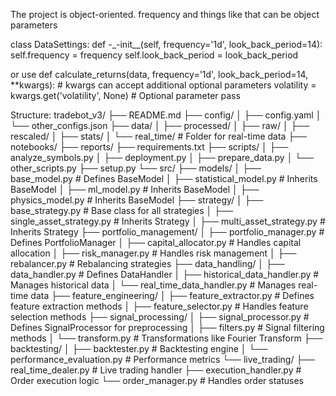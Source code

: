 The project is object-oriented. 
frequency and things like that can be object parameters 

class DataSettings:
    def -_-init__(self, frequency='1d', look_back_period=14):
        self.frequency = frequency
        self.look_back_period = look_back_period


or use
def calculate_returns(data, frequency='1d', look_back_period=14, **kwargs):
    # kwargs can accept additional optional parameters
    volatility = kwargs.get('volatility', None)  # Optional parameter
    pass




Structure:
tradebot_v3/
├── README.md
├── config/
│   ├── config.yaml
│   └── other_configs.json
├── data/
│   ├── processed/
│   ├── raw/
│   ├── rescaled/
│   ├── stats/
│   └── real_time/              # Folder for real-time data
├── notebooks/
├── reports/
├── requirements.txt
├── scripts/
│   ├── analyze_symbols.py
│   ├── deployment.py
│   ├── prepare_data.py
│   └── other_scripts.py
├── setup.py
└── src/
    ├── models/
    │   ├── base_model.py               # Defines BaseModel
    │   ├── statistical_model.py         # Inherits BaseModel
    │   ├── ml_model.py                  # Inherits BaseModel
    │   ├── physics_model.py             # Inherits BaseModel
    ├── strategy/
    │   ├── base_strategy.py             # Base class for all strategies
    │   ├── single_asset_strategy.py      # Inherits Strategy
    │   ├── multi_asset_strategy.py       # Inherits Strategy
    ├── portfolio_management/
    │   ├── portfolio_manager.py          # Defines PortfolioManager
    │   ├── capital_allocator.py          # Handles capital allocation
    │   ├── risk_manager.py               # Handles risk management
    │   ├── rebalancer.py                 # Rebalancing strategies
    ├── data_handling/
    │   ├── data_handler.py               # Defines DataHandler
    │   ├── historical_data_handler.py     # Manages historical data
    │   └── real_time_data_handler.py     # Manages real-time data
    ├── feature_engineering/
    │   ├── feature_extractor.py          # Defines feature extraction methods
    │   ├── feature_selector.py            # Handles feature selection methods
    ├── signal_processing/
    │   ├── signal_processor.py            # Defines SignalProcessor for preprocessing
    │   ├── filters.py                     # Signal filtering methods
    │   └── transform.py                   # Transformations like Fourier Transform
    ├── backtesting/
    │   ├── backtester.py                 # Backtesting engine
    │   └── performance_evaluation.py     # Performance metrics
    └── live_trading/
        ├── real_time_dealer.py           # Live trading handler
        ├── execution_handler.py           # Order execution logic
        └── order_manager.py               # Handles order statuses